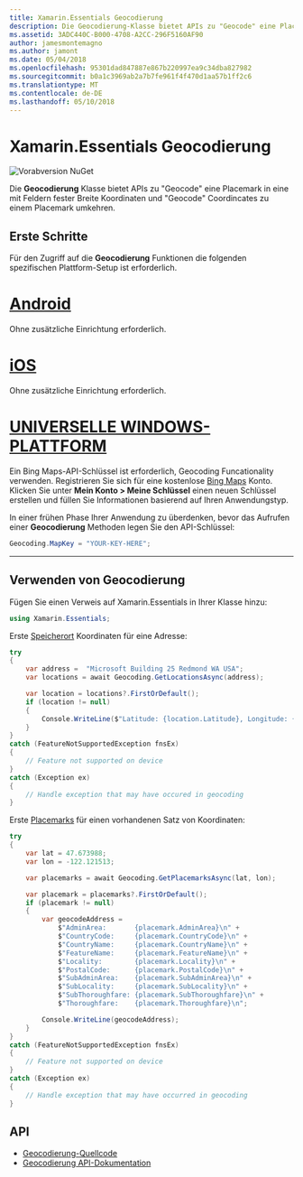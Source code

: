 ```yaml
---
title: Xamarin.Essentials Geocodierung
description: Die Geocodierung-Klasse bietet APIs zu "Geocode" eine Placemark in eine mit Feldern fester Breite Koordinaten und "Geocode" Coordincates zu einem Placemark umkehren.
ms.assetid: 3ADC440C-B000-4708-A2CC-296F5160AF90
author: jamesmontemagno
ms.author: jamont
ms.date: 05/04/2018
ms.openlocfilehash: 95301dad847887e867b220997ea9c34dba827982
ms.sourcegitcommit: b0a1c3969ab2a7b7fe961f4f470d1aa57b1ff2c6
ms.translationtype: MT
ms.contentlocale: de-DE
ms.lasthandoff: 05/10/2018
---
```

# <a name="xamarinessentials-geocoding"></a>Xamarin.Essentials Geocodierung

![Vorabversion NuGet](~/media/shared/pre-release.png)

Die **Geocodierung** Klasse bietet APIs zu "Geocode" eine Placemark in eine mit Feldern fester Breite Koordinaten und "Geocode" Coordincates zu einem Placemark umkehren.

## <a name="getting-started"></a>Erste Schritte

Für den Zugriff auf die **Geocodierung** Funktionen die folgenden spezifischen Plattform-Setup ist erforderlich.

# <a name="androidtabandroid"></a>[Android](#tab/android)

Ohne zusätzliche Einrichtung erforderlich.

# <a name="iostabios"></a>[iOS](#tab/ios)

Ohne zusätzliche Einrichtung erforderlich.

# <a name="uwptabuwp"></a>[UNIVERSELLE WINDOWS-PLATTFORM](#tab/uwp)

Ein Bing Maps-API-Schlüssel ist erforderlich, Geocoding Funcationality verwenden. Registrieren Sie sich für eine kostenlose [Bing Maps](https://www.bingmapsportal.com/) Konto. Klicken Sie unter **Mein Konto > Meine Schlüssel** einen neuen Schlüssel erstellen und füllen Sie Informationen basierend auf Ihren Anwendungstyp.

In einer frühen Phase Ihrer Anwendung zu überdenken, bevor das Aufrufen einer **Geocodierung** Methoden legen Sie den API-Schlüssel:

```csharp
Geocoding.MapKey = "YOUR-KEY-HERE";
```

-----

## <a name="using-geocoding"></a>Verwenden von Geocodierung

Fügen Sie einen Verweis auf Xamarin.Essentials in Ihrer Klasse hinzu:

```csharp
using Xamarin.Essentials;
```

Erste [Speicherort](xref:Xamarin.Essentials.Location) Koordinaten für eine Adresse:

```csharp
try
{
    var address =  "Microsoft Building 25 Redmond WA USA";
    var locations = await Geocoding.GetLocationsAsync(address);

    var location = locations?.FirstOrDefault();
    if (location != null)
    {
        Console.WriteLine($"Latitude: {location.Latitude}, Longitude: {location.Longitude}");
    }
}
catch (FeatureNotSupportedException fnsEx)
{
    // Feature not supported on device
}
catch (Exception ex)
{
    // Handle exception that may have occured in geocoding
}
```

Erste [Placemarks](xref:Xamarin.Essentials.Placemark) für einen vorhandenen Satz von Koordinaten:

```csharp
try
{
    var lat = 47.673988;
    var lon = -122.121513;

    var placemarks = await Geocoding.GetPlacemarksAsync(lat, lon);

    var placemark = placemarks?.FirstOrDefault();
    if (placemark != null)
    {
        var geocodeAddress =
            $"AdminArea:       {placemark.AdminArea}\n" +
            $"CountryCode:     {placemark.CountryCode}\n" +
            $"CountryName:     {placemark.CountryName}\n" +
            $"FeatureName:     {placemark.FeatureName}\n" +
            $"Locality:        {placemark.Locality}\n" +
            $"PostalCode:      {placemark.PostalCode}\n" +
            $"SubAdminArea:    {placemark.SubAdminArea}\n" +
            $"SubLocality:     {placemark.SubLocality}\n" +
            $"SubThoroughfare: {placemark.SubThoroughfare}\n" +
            $"Thoroughfare:    {placemark.Thoroughfare}\n";

        Console.WriteLine(geocodeAddress);
    }
}
catch (FeatureNotSupportedException fnsEx)
{
    // Feature not supported on device
}
catch (Exception ex)
{
    // Handle exception that may have occurred in geocoding
}
```

## <a name="api"></a>API

- [Geocodierung-Quellcode](https://github.com/xamarin/Essentials/tree/master/Xamarin.Essentials/Geocoding)
- [Geocodierung API-Dokumentation](xref:Xamarin.Essentials.Geocoding)
